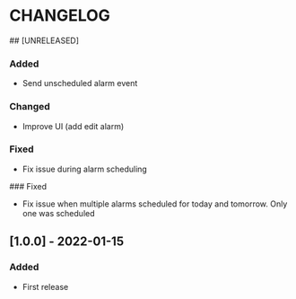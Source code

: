 # CHANGELOG

## [UNRELEASED]
### Added
- Send unscheduled alarm event

### Changed
- Improve UI (add edit alarm)

### Fixed
- Fix issue during alarm scheduling

### Fixed
- Fix issue when multiple alarms scheduled for today and tomorrow. Only one was scheduled

## [1.0.0] - 2022-01-15

### Added
- First release

